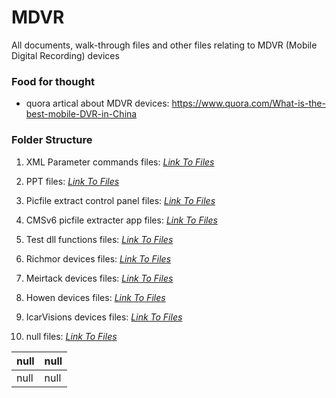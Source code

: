 # MDVR

All documents, walk-through files and other files relating to MDVR (Mobile Digital Recording) devices

### Food for thought

- quora artical about MDVR devices: https://www.quora.com/What-is-the-best-mobile-DVR-in-China

### Folder Structure

1. XML Parameter commands files: *[Link To Files](https://github.com/Cale-Torino/MDVR/tree/main/1.%20XML%20Parameter%20commands)*
2. PPT files: *[Link To Files](https://github.com/Cale-Torino/MDVR/tree/main/2.%20PPT)*
3. Picfile extract control panel files: *[Link To Files](https://github.com/Cale-Torino/MDVR/tree/main/3.%20Picfile%20extract%20control%20panel)*
4. CMSv6 picfile extracter app files: *[Link To Files](https://github.com/Cale-Torino/MDVR/tree/main/4.%20CMSv6%20picfile%20extracter%20app)*
5. Test dll functions files: *[Link To Files](https://github.com/Cale-Torino/MDVR/tree/main/5.%20Test%20dll%20functions)*
6. Richmor devices files: *[Link To Files](https://github.com/Cale-Torino/MDVR/tree/main/6.%20Richmor%20devices)*
7. Meirtack devices files: *[Link To Files](https://github.com/Cale-Torino/MDVR/tree/main/7.%20Meirtack%20devices)*
8. Howen devices files: *[Link To Files](https://github.com/Cale-Torino/MDVR/tree/main/8.%20Howen%20devices)*
9. IcarVisions devices files: *[Link To Files](https://github.com/Cale-Torino/MDVR/tree/main/9.%20IcarVisions%20devices)*

0. null files: *[Link To Files](null)*

|null|null|
| :------------| :------------ |
|null|null|



